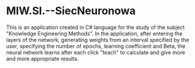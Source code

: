 # MIW.SI.--SiecNeuronowa

This is an application created in C# language for the study of the subject "Knowledge Engineering Methods". In the application, after entering the layers of the network, generating weights from an interval specified by the user, specifying the number of epochs, learning coefficient and Beta, the neural network learns after each click "teach" to calculate and give more and more appropriate results.
